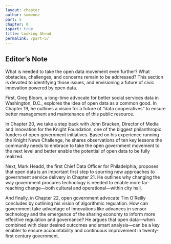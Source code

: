 ```yaml
---
layout: chapter
author: someone
part: 5
chapter: 0
ispart: true
title: Looking Ahead
permalink: /part-5/
---
```


## Editor’s Note



What is needed to take the open data movement even further? What obstacles, challenges, and concerns remain to be addressed? This section is devoted to identifying those issues, and envisioning a future of civic innovation powered by open data.

First, Greg Bloom, a long-time advocate for better social services data in Washington, D.C., explores the idea of open data as a common good. In Chapter 19, he outlines a vision for a future of “data cooperatives” to ensure better management and maintenance of this public resource.

In Chapter 20, we take a step back with John Bracken, Director of Media and Innovation for the Knight Foundation, one of the biggest philanthropic funders of open government initiatives. Based on his experience running the Knight News Challenge, he shares observations of ten key lessons the community needs to embrace to take the open government movement to the next level and better enable the potential of open data to be fully realized.

Next, Mark Headd, the first Chief Data Officer for Philadelphia, proposes that open data is an important first step to spurring new approaches to government service delivery in Chapter 21. He outlines why changing the way government procures technology is needed to enable more far-reaching change—both cultural and operational—within city hall.

And finally, in Chapter 22, open government advocate Tim O’Reilly concludes by outlining his vision of algorithmic regulation. How can government take advantage of innovations like advances in sensor technology and the emergence of the sharing economy to inform more effective regulation and governance? He argues that open data—when combined with clear desired outcomes and smart analysis—can be a key enabler to ensure accountability and continuous improvement in twenty-first century government.

